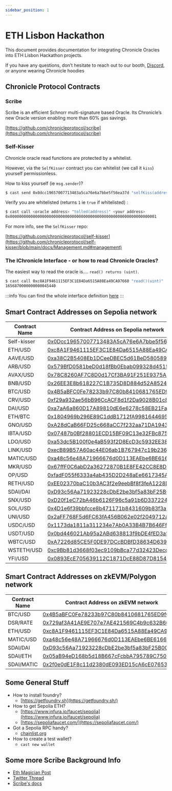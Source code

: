 ```yaml
---
sidebar_position: 1
---
```


# ETH Lisbon Hackathon

This document provides documentation for integrating Chronicle Oracles into ETH Lisbon Hackathon projects.


If you have any questions, don’t hesitate to reach out to our booth, [Discord](https://discord.gg/CjgvJ9EspJ), or anyone wearing Chronicle hoodies

## Chronicle Protocol Contracts

### Scribe

Scribe is an efficient Schnorr multi-signature based Oracle. Its Chronicle’s new Oracle version enabling more than 60% gas savings.

[https://github.com/chronicleprotocol/scribe](https://github.com/chronicleprotocol/scribe)

### Self-Kisser

Chronicle oracle read functions are protected by a whitelist.

However, via the `SelfKisser` contract you can whitelist (we call it `kiss`) yourself permissionless.

How to kiss yourself (ie `msg.sender`)?

```bash
$ cast send 0x0dcc19657007713483a5ca76e6a7bbe5f56ea37d "selfKiss(address)()" <oracle address you want you use>
```

Verify you are whitelisted (returns `1` ie `true` if whitelisted) :

```bash
$ cast call <oracle address> "tolled(address)" <your address>
0x0000000000000000000000000000000000000000000000000000000000000001
```

For more info, see the `SelfKisser` repo:

[https://github.com/chronicleprotocol/self-kisser](https://github.com/chronicleprotocol/self-kisser/blob/main/docs/Management.md#management)

### The IChronicle Interface - or how to read Chronicle Oracles?

The easiest way to read the oracle is…. `read() returns (uint)`.

```bash
$ cast call 0xc8A1F9461115EF3C1E84Da6515A88Ea49CA97660 "read()(uint)"
1656870000000000045440
```



:::info
You can find the whole interface definition [here](https://github.com/chronicleprotocol/chronicle-std/blob/main/src/IChronicle.sol)
:::

## Smart Contract Addresses on Sepolia network

| Contract Name | Contract Address on Sepolia network                                                                                                |
| ------------- | ---------------------------------------------------------------------------------------------------------------------------------- |
| Self-kisser   | [0x0Dcc19657007713483A5cA76e6A7bbe5f56EA37d](https://sepolia.etherscan.io/address/0x0Dcc19657007713483A5cA76e6A7bbe5f56EA37d#code) |
| ETH/USD       | [0xc8A1F9461115EF3C1E84Da6515A88Ea49CA97660](https://sepolia.etherscan.io/address/0xc8A1F9461115EF3C1E84Da6515A88Ea49CA97660#code) |
| AAVE/USD      | [0xa38C2B5408Eb1DCeeDBEC5d61BeD580589C6e717](https://sepolia.etherscan.io/address/0xa38C2B5408Eb1DCeeDBEC5d61BeD580589C6e717#code) |
| ARB/USD       | [0x579BfD0581beD0d18fBb0Ebab099328d451552DD](https://sepolia.etherscan.io/address/0x579BfD0581beD0d18fBb0Ebab099328d451552DD#code) |
| AVAX/USD      | [0x78C8260AF7C8D0d17Cf3BA91F251E9375A389688](https://sepolia.etherscan.io/address/0x78C8260AF7C8D0d17Cf3BA91F251E9375A389688#code) |
| BNB/USD       | [0x26EE3E8b618227C1B735D8D884d52A852410019f](https://sepolia.etherscan.io/address/0x26EE3E8b618227C1B735D8D884d52A852410019f#code) |
| BTC/USD       | [0x4B5aBFC0Fe78233b97C80b8410681765ED9fC29c](https://sepolia.etherscan.io/address/0x4B5aBFC0Fe78233b97C80b8410681765ED9fC29c#code) |
| CRV/USD       | [0xf29a932ae56bB96CcACF8d1f2Da9028B01c8F030](https://sepolia.etherscan.io/address/0xf29a932ae56bB96CcACF8d1f2Da9028B01c8F030#code) |
| DAI/USD       | [0xa7aA6a860D17A89810dE6e6278c58EB21Fa00fc4](https://sepolia.etherscan.io/address/0xa7aA6a860D17A89810dE6e6278c58EB21Fa00fc4#code) |
| ETH/BTC       | [0x1804969b296E89C1ddB1712fA99816446956637e](https://sepolia.etherscan.io/address/0x1804969b296E89C1ddB1712fA99816446956637e#code) |
| GNO/USD       | [0xA28dCaB66FD25c668aCC7f232aa71DA1943E04b8](https://sepolia.etherscan.io/address/0xA28dCaB66FD25c668aCC7f232aa71DA1943E04b8#code) |
| IBTA/USD      | [0x07487b0Bf28801ECD15BF09C13e32FBc87572e81](https://sepolia.etherscan.io/address/0x07487b0Bf28801ECD15BF09C13e32FBc87572e81#code) |
| LDO/USD       | [0xa53dc5B100f0e4aB593f2D8EcD3c5932EE38215E](https://sepolia.etherscan.io/address/0xa53dc5B100f0e4aB593f2D8EcD3c5932EE38215E#code) |
| LINK/USD      | [0xecB89B57A60ac44E06ab1B767947c19b236760c3](https://sepolia.etherscan.io/address/0xecB89B57A60ac44E06ab1B767947c19b236760c3#code) |
| MATIC/USD     | [0xa48c56e48A71966676d0D113EAEbe6BE61661F18](https://sepolia.etherscan.io/address/0xa48c56e48A71966676d0D113EAEbe6BE61661F18#code) |
| MKR/USD       | [0x67ffF0C6abD2a36272870B1E8FE42CC8E8D5ec4d](https://sepolia.etherscan.io/address/0x67ffF0C6abD2a36272870B1E8FE42CC8E8D5ec4d#code) |
| OP/USD        | [0xfadF055f6333a4ab435D2D248aEe6617345A4782](https://sepolia.etherscan.io/address/0xfadF055f6333a4ab435D2D248aEe6617345A4782#code) |
| RETH/USD      | [0xEE02370baC10b3AC3f2e9eebBf8f3feA1228D263](https://sepolia.etherscan.io/address/0xEE02370baC10b3AC3f2e9eebBf8f3feA1228D263#code) |
| SDAI/DAI      | [0xD93c56Aa71923228cDbE2be3bf5a83bF25B0C491](https://sepolia.etherscan.io/address/0xD93c56Aa71923228cDbE2be3bf5a83bF25B0C491#code) |
| SNX/USD       | [0xD20f1eC72bA46b6126F96c5a91b6D3372242cE98](https://sepolia.etherscan.io/address/0xD20f1eC72bA46b6126F96c5a91b6D3372242cE98#code) |
| SOL/USD       | [0x4D1e6f39bbfcce8b471171b8431609b83f3a096D](https://sepolia.etherscan.io/address/0x4D1e6f39bbfcce8b471171b8431609b83f3a096D#code) |
| UNI/USD       | [0x2aFF768F5d6FC63fA456B062e02f2049712a1ED5](https://sepolia.etherscan.io/address/0x2aFF768F5d6FC63fA456B062e02f2049712a1ED5#code) |
| USDC/USD      | [0x1173da1811a311234e7Ab0A33B4B7B646Ff42aEC](https://sepolia.etherscan.io/address/0x1173da1811a311234e7Ab0A33B4B7B646Ff42aEC#code) |
| USDT/USD      | [0x0bd446021Ab95a2ABd638813f9bDE4fED3a5779a](https://sepolia.etherscan.io/address/0x0bd446021Ab95a2ABd638813f9bDE4fED3a5779a#code) |
| WBTC/USD      | [0xA7226d85CE5F0DE97DCcBDBfD38634D6391d0584](https://sepolia.etherscan.io/address/0xA7226d85CE5F0DE97DCcBDBfD38634D6391d0584#code) |
| WSTETH/USD    | [0xc9Bb81d3668f03ec9109bBca77d32423DeccF9Ab](https://sepolia.etherscan.io/address/0xc9Bb81d3668f03ec9109bBca77d32423DeccF9Ab#code) |
| YFI/USD       | [0x0893EcE705639112C1871DcE88D87D81540D0199](https://sepolia.etherscan.io/address/0x0893EcE705639112C1871DcE88D87D81540D0199#code) |

## Smart Contract Addresses on zkEVM/Polygon network

| Contract Name | Contract Address on zkEVM network                                                                                                |
| ------------- | ---------------------------------------------------------------------------------------------------------------------------------- |
| BTC/USD | [0x4B5aBFC0Fe78233b97C80b8410681765ED9fC29c](https://zkevm.polygonscan.com/address/0x4B5aBFC0Fe78233b97C80b8410681765ED9fC29c#code) |
| DSR/RATE | [0x729af3A41AE9E707e7AE421569C4b9c632B66a0c](https://zkevm.polygonscan.com/address/0x729af3A41AE9E707e7AE421569C4b9c632B66a0c#code) |
| ETH/USD | [0xc8A1F9461115EF3C1E84Da6515A88Ea49CA97660](https://zkevm.polygonscan.com/address/0xc8A1F9461115EF3C1E84Da6515A88Ea49CA97660#code) |
| MATIC/USD | [0xa48c56e48A71966676d0D113EAEbe6BE61661F18](https://zkevm.polygonscan.com/address/0xa48c56e48A71966676d0D113EAEbe6BE61661F18#code) |
| SDAI/DAI | [0xD93c56Aa71923228cDbE2be3bf5a83bF25B0C491](https://zkevm.polygonscan.com/address/0xD93c56Aa71923228cDbE2be3bf5a83bF25B0C491#code) |
| SDAI/ETH | [0x05aB94eD168b5d18B667cFcbbA795789C750D893](https://zkevm.polygonscan.com/address/0x05aB94eD168b5d18B667cFcbbA795789C750D893#code) |
| SDAI/MATIC | [0x2f0e0dE1F8c11d2380dE093ED15cA6cE07653cbA](https://zkevm.polygonscan.com/address/0x2f0e0dE1F8c11d2380dE093ED15cA6cE07653cbA#code) |

## Some General Stuff

* How to install foundry?
  * [https://getfoundry.sh](https://getfoundry.sh/)
* How to get Sepolia ETH?
  * [https://www.infura.io/faucet/sepolia](https://www.infura.io/faucet/sepolia)
  * [https://sepoliafaucet.com/](https://sepoliafaucet.com/)
* Got a Sepolia RPC handy?
  * [chainlist.org](https://chainlist.org/chain/11155111)
* How to create a test wallet?
  * `cast new wallet`

## Some more Scribe Background Info

* [Eth Magician Post](https://ethereum-magicians.org/t/an-efficient-schnorr-multi-signature-implementation/15510)
* [Twitter Thread](https://twitter.com/merkleplant\_eth/status/1693652385980379593)
* [Scribe's docs](https://github.com/chronicleprotocol/scribe/blob/main/docs/Scribe.md)
